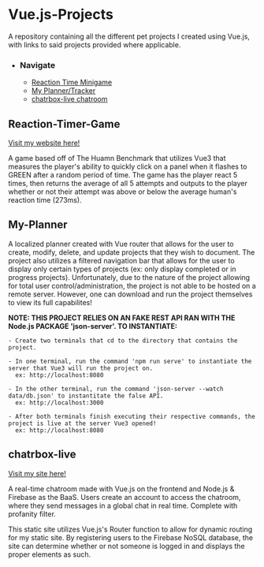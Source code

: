 # Vue.js-Projects
A repository containing all the different pet projects I created using Vue.js, with links to said projects provided where applicable.

- ### Navigate
  - <a href="https://github.com/j4mesli/Vue3-Projects#reaction-timer-game">Reaction Time Minigame</a>
  - <a href="https://github.com/j4mesli/Vue3-Projects#my-planner">My Planner/Tracker</a>
  - <a href="https://github.com/j4mesli/Vue3-Projects#chatrbox-live">chatrbox-live chatroom</a>

## Reaction-Timer-Game

<a href="https://reactiontimergame.onrender.com">Visit my website here!</a>

A game based off of The Huamn Benchmark that utilizes Vue3 that measures the player's ability to quickly click on a panel when it flashes to GREEN after a random period of time. The game has the player react 5 times, then returns the average of all 5 attempts and outputs to the player whether or not their attempt was above or below the average human's reaction time (273ms).

## My-Planner

A localized planner created with Vue router that allows for the user to create, modify, delete, and update projects that they wish to document. The project also utilizes a filtered navigation bar that allows for the user to display only certain types of projects (ex: only display completed or in progress projects). Unfortunately, due to the nature of the project allowing for total user control/administration, the project is not able to be hosted on a remote server. However, one can download and run the project themselves to view its full capabilites! 

<strong>NOTE: THIS PROJECT RELIES ON AN FAKE REST API RAN WITH THE Node.js PACKAGE 'json-server'. TO INSTANTIATE: </strong>
```
- Create two terminals that cd to the directory that contains the project.

- In one terminal, run the command 'npm run serve' to instantiate the server that Vue3 will run the project on.
  ex: http://localhost:8080
  
- In the other terminal, run the command 'json-server --watch data/db.json' to instantitate the false API.
  ex: http://localhost:3000
  
- After both terminals finish executing their respective commands, the project is live at the server Vue3 opened!
  ex: http://localhost:8080
```

## chatrbox-live

<a href="https://tutorial-vue-firebase-si-9ae38.web.app/">Visit my site here!</a>


A real-time chatroom made with Vue.js on the frontend and Node.js &amp; Firebase as the BaaS. Users create an account to access the chatroom, where they send messages in a global chat in real time. Complete with profanity filter.

This static site utilizes Vue.js's Router function to allow for dynamic routing for my static site. By registering users to the Firebase NoSQL database, the site can determine whether or not someone is logged in and displays the proper elements as such.
